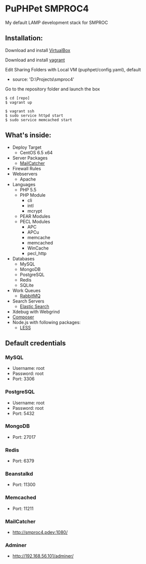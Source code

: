 PuPHPet SMPROC4
===============

My default LAMP development stack for SMPROC

Installation:
-------------

Download and install [VirtualBox](http://www.virtualbox.org/)

Download and install [vagrant](http://vagrantup.com/)

Edit Sharing Folders with Local VM (puphpet/config.yaml), default
* source: 'D:\\Projects\\smproc4'

Go to the repository folder and launch the box

    $ cd [repo]
    $ vagrant up

    $ vagrant ssh
    $ sudo service httpd start
    $ sudo service memcached start
    
What's inside:
--------------
* Deploy Target
    * CentOS 6.5 x64
* Server Packages
    * [MailCatcher](http://mailcatcher.me/) 
* Firewall Rules
* Webservers
    * Apache
* Languages
    * PHP 5.5
    * PHP Module
        * cli
        * intl
        * mcrypt
    * PEAR Modules
    * PECL Modules
        * APC
        * APCu
        * memcache
        * memcached
        * WinCache
        * pecl_http
* Databases
    * MySQL
    * MongoDB
    * PostgreSQL
    * Redis
    * SQLite
* Work Queues
    * [RabbitMQ](http://www.rabbitmq.com/tutorials/tutorial-one-php.html)
* Search Servers
    * [Elastic Search](https://github.com/elasticsearch/elasticsearch-php)
* Xdebug with Webgrind
* [Composer](http://getcomposer.org/)
* Node.js with following packages:
    * [LESS](http://lesscss.org)

## Default credentials
### MySQL
* Username: root
* Password: root
* Port: 3306

### PostgreSQL
* Username: root
* Password: root
* Port: 5432

### MongoDB
* Port: 27017

### Redis
* Port: 6379

### Beanstalkd
* Port: 11300

### Memcached
* Port: 11211

### MailCatcher
* http://smproc4.pdev:1080/

### Adminer
* http://192.168.56.101/adminer/
